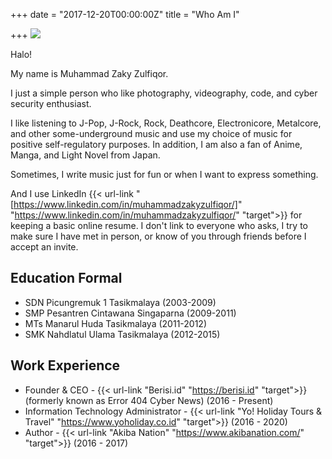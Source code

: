 +++
date = "2017-12-20T00:00:00Z"
title = "Who Am I"

+++
![](https://lh3.googleusercontent.com/pza0Wx_f2Nw750egmC0GfJhfmQWEhs-vYsaTy9zAMU2BEnjIfLsCPk6i01X1qIxLsslGb1PTAeB4bhoMptgnJlGl)

Halo!

My name is Muhammad Zaky Zulfiqor.

I just a simple person who like photography, videography, code, and cyber security enthusiast.

I like listening to J-Pop, J-Rock, Rock, Deathcore, Electronicore, Metalcore, and other some-underground music and use my choice of music for positive self-regulatory purposes. In addition, I am also a fan of Anime, Manga, and Light Novel from Japan.

Sometimes, I write music just for fun or when I want to express something.

And I use LinkedIn {{< url-link "[https://www.linkedin.com/in/muhammadzakyzulfiqor/]" "https://www.linkedin.com/in/muhammadzakyzulfiqor/" "target">}} for keeping a basic online resume. I don't link to everyone who asks, I try to make sure I have met in person, or know of you through friends before I accept an invite.

## Education Formal

* SDN Picungremuk 1 Tasikmalaya (2003-2009)
* SMP Pesantren Cintawana Singaparna (2009-2011)
* MTs Manarul Huda Tasikmalaya (2011-2012)
* SMK Nahdlatul Ulama Tasikmalaya (2012-2015)

## Work Experience

* Founder & CEO - {{< url-link "Berisi.id" "https://berisi.id" "target">}} (formerly known as Error 404 Cyber News) (2016 - Present)
* Information Technology Administrator - {{< url-link "Yo! Holiday Tours & Travel" "https://www.yoholiday.co.id" "target">}} (2016 - 2020)
* Author - {{< url-link "Akiba Nation" "https://www.akibanation.com/" "target">}} (2016 - 2017)
